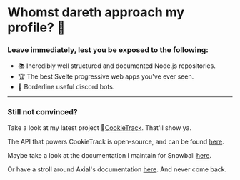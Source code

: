 # Whomst dareth approach my profile? :anger:

### Leave immediately, lest you be exposed to the following:

- :books: Incredibly well structured and documented Node.js repositories.
- :trophy: The best Svelte progressive web apps you've ever seen.
- :robot: Borderline useful discord bots.

---

### Still not convinced?

Take a look at my latest project :cookie:[CookieTrack](https://cookietrack.io). That'll show ya.

The API that powers CookieTrack is open-source, and can be found [here](https://github.com/cookietrack-io/cookietrack-api).

Maybe take a look at the documentation I maintain for Snowball [here](https://docs.snowball.network).

Or have a stroll around Axial's documentation [here](https://docs.axial.exchange). And never come back.
